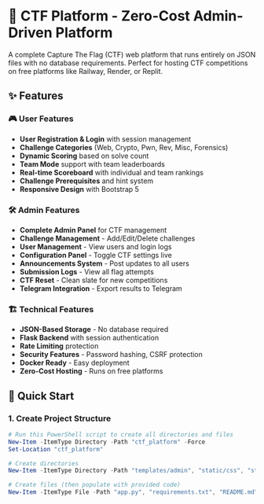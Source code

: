 # 🚩 CTF Platform - Zero-Cost Admin-Driven Platform

A complete Capture The Flag (CTF) web platform that runs entirely on JSON files with no database requirements. Perfect for hosting CTF competitions on free platforms like Railway, Render, or Replit.

## ✨ Features

### 🎮 User Features
- **User Registration & Login** with session management
- **Challenge Categories** (Web, Crypto, Pwn, Rev, Misc, Forensics)
- **Dynamic Scoring** based on solve count
- **Team Mode** support with team leaderboards
- **Real-time Scoreboard** with individual and team rankings
- **Challenge Prerequisites** and hint system
- **Responsive Design** with Bootstrap 5

### 🛠️ Admin Features
- **Complete Admin Panel** for CTF management
- **Challenge Management** - Add/Edit/Delete challenges
- **User Management** - View users and login logs
- **Configuration Panel** - Toggle CTF settings live
- **Announcements System** - Post updates to all users
- **Submission Logs** - View all flag attempts
- **CTF Reset** - Clean slate for new competitions
- **Telegram Integration** - Export results to Telegram

### 🏗️ Technical Features
- **JSON-Based Storage** - No database required
- **Flask Backend** with session authentication
- **Rate Limiting** protection
- **Security Features** - Password hashing, CSRF protection
- **Docker Ready** - Easy deployment
- **Zero-Cost Hosting** - Runs on free platforms

## 🚀 Quick Start

### 1. Create Project Structure
```powershell
# Run this PowerShell script to create all directories and files
New-Item -ItemType Directory -Path "ctf_platform" -Force
Set-Location "ctf_platform"

# Create directories
New-Item -ItemType Directory -Path "templates/admin", "static/css", "static/js", "data" -Force

# Create files (then populate with provided code)
New-Item -ItemType File -Path "app.py", "requirements.txt", "README.md" -Force